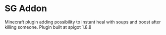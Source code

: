 # SG Addon #

Minecraft plugin adding possibility to instant heal with soups and boost after killing someone.
Plugin built at spigot 1.8.8
